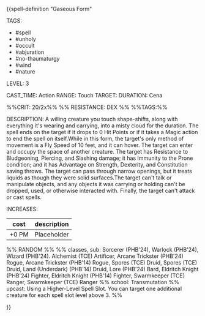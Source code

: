 {{spell-definition "Gaseous Form"

TAGS: 
  - #spell
  - #unholy 
  - #occult 
  - #abjuration 
  - #no-thaumaturgy 
  - #wind 
  - #nature

LEVEL: 3

CAST_TIME: Action
RANGE: Touch
TARGET: 
DURATION: Cena

%%CRIT: 20/2x%%
%% RESISTANCE: DEX %%
%%TAGS:%%

DESCRIPTION:
A willing creature you touch shape-shifts, along with everything it's wearing and carrying, into a misty cloud for the duration. The spell ends on the target if it drops to 0 Hit Points or if it takes a Magic action to end the spell on itself.While in this form, the target's only method of movement is a Fly Speed of 10 feet, and it can hover. The target can enter and occupy the space of another creature. The target has Resistance to Bludgeoning, Piercing, and Slashing damage; it has Immunity to the Prone condition; and it has Advantage on Strength, Dexterity, and Constitution saving throws. The target can pass through narrow openings, but it treats liquids as though they were solid surfaces.The target can't talk or manipulate objects, and any objects it was carrying or holding can't be dropped, used, or otherwise interacted with. Finally, the target can't attack or cast spells.

INCREASES:

| cost | description |
| ---- | ----------- |
| +0 PM     |    Placeholder        |


%% RANDOM
%%
%% classes, sub: Sorcerer (PHB'24), Warlock (PHB'24), Wizard (PHB'24). Alchemist (TCE) Artificer, Arcane Trickster (PHB'24) Rogue, Arcane Trickster (PHB'14) Rogue, Spores (TCE) Druid, Spores (TCE) Druid, Land (Underdark) (PHB'14) Druid, Lore (PHB'24) Bard, Eldritch Knight (PHB'24) Fighter, Eldritch Knight (PHB'14) Fighter, Swarmkeeper (TCE) Ranger, Swarmkeeper (TCE) Ranger
%% school: Transmutation
%% upcast: Using a Higher-Level Spell Slot. You can target one additional creature for each spell slot level above 3.
%%


}}
